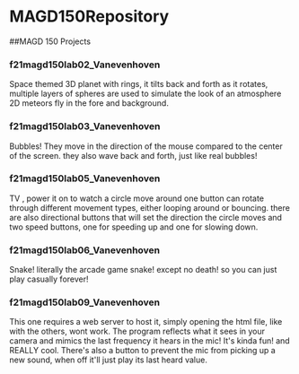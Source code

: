 # MAGD150Repository
##MAGD 150 Projects

### f21magd150lab02_Vanevenhoven

Space themed 3D planet with rings, it tilts back and forth as it rotates, multiple layers of spheres are used to simulate the look of an atmosphere 2D meteors fly in the fore and background.

### f21magd150lab03_Vanevenhoven

Bubbles! They move in the direction of the mouse compared to the center of the screen. they also wave back and forth, just like real bubbles!

### f21magd150lab05_Vanevenhoven

TV , power it on to watch a circle move around one button can rotate through different movement types, either looping around or bouncing. there are also directional buttons that will set the direction the circle moves and two  speed buttons, one for speeding up and one for slowing down.

### f21magd150lab06_Vanevenhoven

Snake! literally the arcade game snake! except no death! so you can just play casually forever!

### f21magd150lab09_Vanevenhoven

This one requires a web server to host it, simply opening the html file, like with the others, wont work. The program reflects what it sees in your camera and mimics the last frequency it hears in the mic! It's kinda fun! and REALLY cool. There's also a button to prevent the mic from picking up a new sound, when off it'll just play its last heard value.
